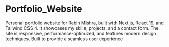 # Portfolio_Website
Personal portfolio website for Rabin Mishra, built with Next.js, React 19, and Tailwind CSS 4. It showcases my skills, projects, and a contact form. The site is responsive, performance-optimized, and features modern design techniques. Built to provide a seamless user experience
